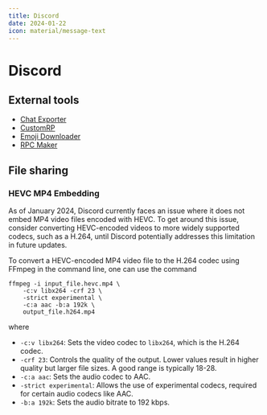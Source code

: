 ```yaml
---
title: Discord
date: 2024-01-22
icon: material/message-text
---
```


# Discord

## External tools

- [Chat Exporter](https://github.com/Tyrrrz/DiscordChatExporter)
- [CustomRP](https://www.customrp.xyz)
- [Emoji Downloader](https://thatiemsz.github.io/Discord-Emoji-Downloader)
- [RPC Maker](https://drpcm.t1c.dev)

## File sharing

### HEVC MP4 Embedding

As of January 2024,
Discord currently faces an issue
where it does not embed MP4 video files encoded with HEVC.
To get around this issue,
consider converting HEVC-encoded videos to more widely supported codecs,
such as a H.264,
until Discord potentially addresses this limitation in future updates.

To convert a HEVC-encoded MP4 video file to the H.264 codec
using FFmpeg in the command line,
one can use the command

```shell
ffmpeg -i input_file.hevc.mp4 \
    -c:v libx264 -crf 23 \
    -strict experimental \
    -c:a aac -b:a 192k \
    output_file.h264.mp4
```

where

- `-c:v libx264`:
  Sets the video codec to `libx264`,
  which is the H.264 codec.
- `-crf 23`: Controls the quality of the output.
  Lower values result in higher quality but larger file sizes.
  A good range is typically 18-28.
- `-c:a aac`:
  Sets the audio codec to AAC.
- `-strict experimental`:
  Allows the use of experimental codecs,
  required for certain audio codecs like AAC.
- `-b:a 192k`: Sets the audio bitrate to 192 kbps.
